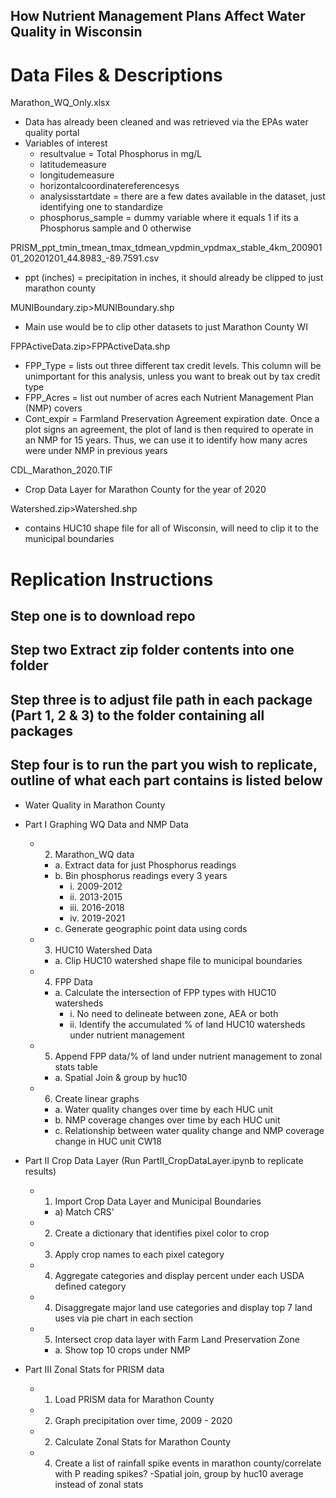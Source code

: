 ## How Nutrient Management Plans Affect Water Quality in Wisconsin

# Data Files & Descriptions
Marathon_WQ_Only.xlsx
- Data has already been cleaned and was retrieved via the EPAs water quality portal
- Variables of interest
  - resultvalue = Total Phosphorus in mg/L
  - latitudemeasure
  - longitudemeasure
  - horizontalcoordinatereferencesys
  - analysisstartdate = there are a few dates available in the dataset, just identifying one to standardize
  - phosphorus_sample = dummy variable where it equals 1 if its a Phosphorus sample and 0 otherwise

PRISM_ppt_tmin_tmean_tmax_tdmean_vpdmin_vpdmax_stable_4km_20090101_20201201_44.8983_-89.7591.csv
- ppt (inches) = precipitation in inches, it should already be clipped to just marathon county

MUNIBoundary.zip>MUNIBoundary.shp
- Main use would be to clip other datasets to just Marathon County WI

FPPActiveData.zip>FPPActiveData.shp
- FPP_Type = lists out three different tax credit levels. This column will be unimportant for this analysis, unless you want to break out by tax credit type
- FPP_Acres = list out number of acres each Nutrient Management Plan (NMP) covers
- Cont_expir = Farmland Preservation Agreement expiration date. Once a plot signs an agreement, the plot of land is then required to operate in an NMP for 15 years. Thus, we can use it to identify how many acres were under NMP in previous years

CDL_Marathon_2020.TIF
- Crop Data Layer for Marathon County for the year of 2020

Watershed.zip>Watershed.shp
- contains HUC10 shape file for all of Wisconsin, will need to clip it to the municipal boundaries


# Replication Instructions
## Step one is to download repo
## Step two Extract zip folder contents into one folder
## Step three is to adjust file path in each package (Part 1, 2 & 3) to the folder containing all packages
## Step four is to run the part you wish to replicate, outline of what each part contains is listed below

- Water Quality in Marathon County
- Part I Graphing WQ Data and NMP Data
  - 2)	Marathon_WQ data
    - a.	Extract data for just Phosphorus readings
    - b.	Bin phosphorus readings every 3 years
       - i.	2009-2012
       - ii.	2013-2015
       - iii.	2016-2018
       - iv.	2019-2021
     - c.	Generate geographic point data using cords
  - 3)	HUC10 Watershed Data
     - a.	Clip HUC10 watershed shape file to municipal boundaries
  - 4)	FPP Data
     - a.	Calculate the intersection of FPP types with HUC10 watersheds
       - i.	No need to delineate between zone, AEA or both
       - ii.	Identify the accumulated % of land HUC10 watersheds under nutrient management 
  - 5)	Append FPP data/% of land under nutrient management to zonal stats table
    - a.	Spatial Join & group by huc10
  - 6)	Create linear graphs
    - a.	Water quality changes over time by each HUC unit
    - b.	NMP coverage changes over time by each HUC unit
    - c.	Relationship between water quality change and NMP coverage change in HUC unit CW18


- Part II Crop Data Layer (Run PartII_CropDataLayer.ipynb to replicate results)
  - 1)	Import Crop Data Layer and Municipal Boundaries
    - a) Match CRS'
  - 2)	Create a dictionary that identifies pixel color to crop
  - 3)	Apply crop names to each pixel category
  - 4)  Aggregate categories and display percent under each USDA defined category
  - 4)	Disaggregate major land use categories and display top 7 land uses via pie chart in each section
  - 5)	Intersect crop data layer with Farm Land Preservation Zone 
    - a.	Show top 10 crops under NMP
    
- Part III Zonal Stats for PRISM data
  - 1)	Load PRISM data for Marathon County
  - 2)	Graph precipitation over time, 2009 - 2020
  - 2)	Calculate Zonal Stats for Marathon County
  - 4)	Create a list of rainfall spike events in marathon county/correlate with P reading spikes? 
-Spatial join, group by huc10 average instead of zonal stats
